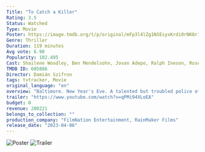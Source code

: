 ```yaml
---
Title: "To Catch a Killer"
Rating: 3.5
Status: Watched
Type: Movie
Poster: https://image.tmdb.org/t/p/original/mFp3l4lZg1NSEsyxKrdi0rNK8r1.jpg
Genre: Thriller
Duration: 119 minutes
Avg vote: 6.98
Popularity: 102.495
Cast: Shailene Woodley, Ben Mendelsohn, Jovan Adepo, Ralph Ineson, Rosemary Dunsmore, Jason Cavalier, Mark Camacho, Darcy Laurie, Karine Dion, Arthur Holden
TMDB ID: 605886
Director: Damián Szifron
tags: tvtracker, Movie
original_language: "en"
overview: "Baltimore. New Year's Eve. A talented but troubled police officer is recruited by the FBI's chief investigator to help profile and track down a mass murderer."
trailer: "https://www.youtube.com/watch?v=qPMi94XLoEA"
budget: 0
revenue: 200221
belongs_to_collection: ""
production_company: "FilmNation Entertainment, RainMaker Films"
release_date: "2023-04-06"
---
```

![Poster](https://image.tmdb.org/t/p/original/mFp3l4lZg1NSEsyxKrdi0rNK8r1.jpg)
![Trailer](https://www.youtube.com/watch?v=qPMi94XLoEA)